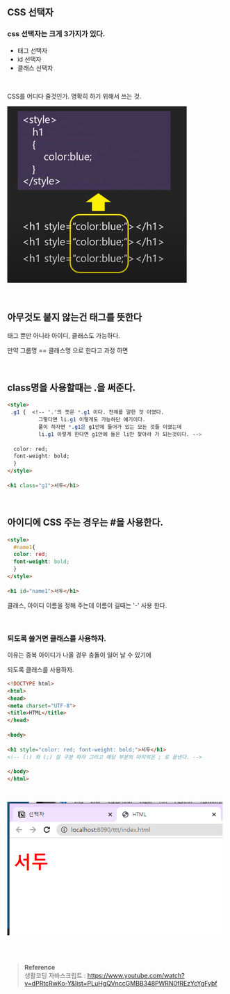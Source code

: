 ## CSS 선택자

### css 선택자는 크게 3가지가 있다.

- 태그 선택자
- id 선택자
- 클래스 선택자

<br/>

CSS를 어디다 줄것인가. 명확히 하기 위해서 쓰는 것.

![이미지](/programming/img/js7.PNG)

<br/>

## 아무것도 붙지 않는건 태그를 뜻한다

태그 뿐만 아니라 아이디, 클래스도 가능하다.

만약 그룹명 == 클래스명 으로 한다고 과정 하면

<br/>

## class명을 사용할때는 .을 써준다.

```html
<style>
 .g1 {  <!-- '.'의 뜻은 *.g1 이다. 전체를 말한 것 이였다. 
	      그렇다면 li.g1 이렇게도 가능하단 얘기이다. 
	      풀이 하자면 *.g1은 g1안에 들어가 있는 모든 것들 이였는데
	      li.g1 이렇게 한다면 g1안에 들은 li만 찾아라 가 되는것이다. -->
	
  color: red;
  font-weight: bold;
  }
</style>

<h1 class="g1">서두</h1>
```

<br/>

## 아이디에 CSS 주는 경우는 #을 사용한다.

```html
<style>
  #name1{
  color: red;
  font-weight: bold;
  }
</style>

<h1 id="name1">서두</h1>
```

클래스, 아이디 이름을 정해 주는데 이름이 길때는 '-' 사용 한다.

<br/>

### 되도록 쓸거면 클래스를 사용하자.

이유는 중복 아이디가 나올 경우 충돌이 일어 날 수 있기에

되도록 클래스를 사용하자.

```html
<!DOCTYPE html>
<html>
<head>
<meta charset="UTF-8">
<title>HTML</title>
</head>

<body>

<h1 style="color: red; font-weight: bold;">서두</h1>
<!-- (:) 와 (;) 잘 구분 하자 그리고 해당 부분의 마지막은 ; 로 끝낸다. -->

</body>
</html>
```

<br/>

![이미지](/programming/img/js8.PNG)

<br/><br/>

>**Reference** <br/>생활코딩 자바스크립트 : https://www.youtube.com/watch?v=dPRtcRwKo-Y&list=PLuHgQVnccGMBB348PWRN0fREzYcYgFybf
